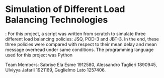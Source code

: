 # Simulation of Different Load Balancing Technologies


: For this project, a script was written from
scratch to simulate three different load balancing policies: JSQ, POD-3 and JBT-3. In the end,
these three policies were compared with respect to their mean delay and mean message
overhead under same conditions. The programming language used for this project was Python



Team Members: Sabriye Ela Esme 1912580, Alessandro Taglieri 1890945,  Ulviyya Jafarli 1921169,
Guglielmo Lato 1257406.
